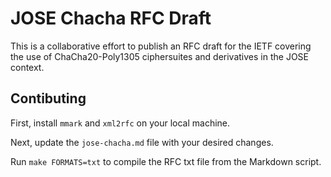 # JOSE Chacha RFC Draft

This is a collaborative effort to publish an RFC draft for the IETF
covering the use of ChaCha20-Poly1305 ciphersuites and derivatives in the JOSE
context.

## Contibuting

First, install `mmark` and `xml2rfc` on your local machine.

Next, update the `jose-chacha.md` file with your desired changes.

Run `make FORMATS=txt` to compile the RFC txt file from the Markdown script.
